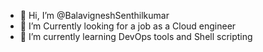 - 👋 Hi, I’m @BalavigneshSenthilkumar
- 👀 I’m Currently looking for a job as a Cloud engineer
- 🌱 I’m currently learning DevOps tools and Shell scripting 

<!---
BalavigneshSenthilkumar/BalavigneshSenthilkumar is a ✨ special ✨ repository because its `README.md` (this file) appears on your GitHub profile.
You can click the Preview link to take a look at your changes.
--->
